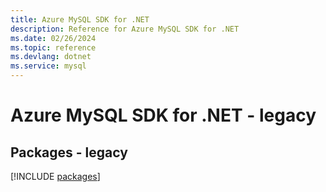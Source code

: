 ```yaml
---
title: Azure MySQL SDK for .NET
description: Reference for Azure MySQL SDK for .NET
ms.date: 02/26/2024
ms.topic: reference
ms.devlang: dotnet
ms.service: mysql
---
```

# Azure MySQL SDK for .NET - legacy
## Packages - legacy
[!INCLUDE [packages](mysql-index.md)]